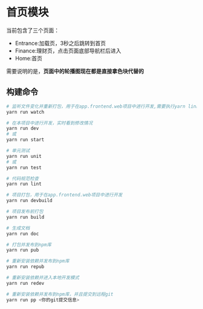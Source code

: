 # 首页模块

当前包含了三个页面：
* Entrance:加载页，3秒之后跳转到首页
* Finance:理财页，点击页面底部导航栏后进入
* Home:首页

需要说明的是，**页面中的轮播图现在都是直接拿色块代替的**

## 构建命令

``` bash
# 监听文件变化并重新打包，用于在app.frontend.web项目中进行开发,需要执行yarn link
yarn run watch

# 在本项目中进行开发，实时看到修改情况
yarn run dev
# 或
yarn run start

# 单元测试
yarn run unit
# 或
yarn run test

# 代码规范检查
yarn run lint

# 项目打包，用于在app.frontend.web项目中进行开发
yarn run devbuild

# 项目发布前打包
yarn run build

# 生成文档
yarn run doc

# 打包并发布到npm库
yarn run pub

# 重新安装依赖并发布到npm库
yarn run repub

# 重新安装依赖并进入本地开发模式
yarn run redev

# 重新安装依赖并发布到npm库，并且提交到远程git
yarn run pp <你的git提交信息>
```